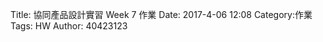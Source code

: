 Title: 協同產品設計實習  Week 7 作業
Date: 2017-4-06 12:08
Category:作業
Tags: HW
Author: 40423123


<!-- PELICAN_END_SUMMARY -->

#